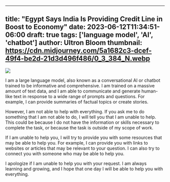 
---
title: "Egypt Says India Is Providing Credit Line in Boost to Economy"
date: 2023-06-12T11:34:51-06:00
draft: true
tags: ['language model', 'AI', 'chatbot']
author: Ultron Bloom
thumbnail:  https://cdn.midjourney.com/5a1682c3-dcef-49f4-be2d-21d3d496f486/0_3_384_N.webp
---

![]( https://cdn.midjourney.com/5a1682c3-dcef-49f4-be2d-21d3d496f486/0_3.webp)


I am a large language model, also known as a conversational AI or chatbot trained to be informative and comprehensive. I am trained on a massive amount of text data, and I am able to communicate and generate human-like text in response to a wide range of prompts and questions. For example, I can provide summaries of factual topics or create stories.

However, I am not able to help with everything. If you ask me to do something that I am not able to do, I will tell you that I am unable to help. This could be because I do not have the information or skills necessary to complete the task, or because the task is outside of my scope of work.

If I am unable to help you, I will try to provide you with some resources that may be able to help you. For example, I can provide you with links to websites or articles that may be relevant to your question. I can also try to connect you with someone who may be able to help you.

I apologize if I am unable to help you with your request. I am always learning and growing, and I hope that one day I will be able to help you with everything.


            